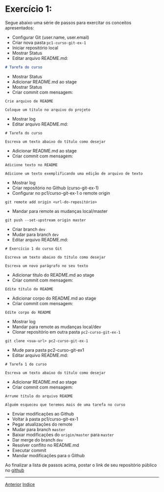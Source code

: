 # Exercício 1:

Segue abaixo uma série de passos para exercitar os conceitos apresentados:

* Configurar Git (user.name, user.email)
* Criar nova pasta `pc1-curso-git-ex-1`
* Iniciar repositório local
* Mostrar Status
* Editar arquivo README.md:
```md
# Tarefa do curso
```
* Mostrar Status
* Adicionar README.md ao stage
* Mostrar Status
* Criar commit com mensagem:
```
Crie arquivo de README

Coloque um título no arquivo do projeto
```
* Mostrar log
* Editar arquivo README.md:
```
# Tarefa do curso

Escreva um texto abaixo do título como desejar
```
* Adicionar README.md ao stage
* Criar commit com mensagem:
```
Adicione texto no README

Adicione um texto exemplificando uma edição de arquivo de texto
```
* Mostrar log
* Criar repositório no Github (curso-git-ex-1)
* Configurar no pc1/curso-git-ex-1 o remote origin
```
git remote add origin <url-do-repositório>
```
* Mandar para remote as mudanças local/master
```
git push --set-upstream origin master
```
* Criar branch `dev`
* Mudar para branch `dev`
* Editar arquivo README.md:
```
# Exercício 1 do curso Git

Escreva um texto abaixo do título como desejar

Escreva um novo parágrafo no seu texto
```
* Adicionar titulo do README.md ao stage
* Criar commit com mensagem:
```
Edite título do README
```
* Adicionar corpo do README.md ao stage
* Criar commit com mensagem:
```
Edite corpo do README
```
* Mostrar log
* Mandar para remote as mudanças local/dev
* Clonar repositório em outra pasta `pc2-curso-git-ex-1`
```
git clone <sua-url> pc2-curso-git-ex-1
```
* Mude para pasta pc2-curso-git-ex1
* Editar arquivo README.md:
```
# Tarefa 1 do curso

Escreva um texto abaixo do título como desejar
```
* Adicionar README.md ao stage
* Criar commit com mensagem:
```
Arrume título do arquivo README

Alguém esqueceu que teremos mais de uma tarefa no curso
```
* Enviar modificações ao Github
* Voltar à pasta pc1/curso-git-ex-1
* Pegar atualizações do remote
* Mudar para branch `master`
* Baixar modificações do `origin/master` para `master`
* Dar merge do branch `dev`
* Resolver conflito no README.md
* Executar commit
* Mandar modificações para o Github

Ao finalizar a lista de passos acima, postar o link de seu repositório público
no [github](https://github.com/marcel0ll/curso-git/issues/1)

---

[Anterior](fluxos.md)
[Indice](README.md)
